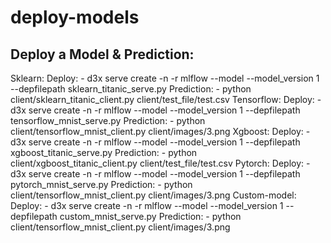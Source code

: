# deploy-models
## Deploy a Model & Prediction:
  Sklearn:
    Deploy:
      - d3x serve create -n <deployment-name> -r mlflow --model <model-name> --model_version 1 --depfilepath sklearn_titanic_serve.py
    Prediction:
      - python client/sklearn_titanic_client.py <profile-name> <deployment-name> client/test_file/test.csv
  Tensorflow:
    Deploy:
      - d3x serve create -n <deployment-name> -r mlflow --model <model-name> --model_version 1 --depfilepath tensorflow_mnist_serve.py
    Prediction:
      - python client/tensorflow_mnist_client.py <profile-name> <deployment-name> client/images/3.png
  Xgboost:
    Deploy:
      - d3x serve create -n <deployment-name> -r mlflow --model <model-name> --model_version 1 --depfilepath xgboost_titanic_serve.py
    Prediction:
      - python client/xgboost_titanic_client.py <profile-name> <deployment-name> client/test_file/test.csv
  Pytorch:
    Deploy:
      - d3x serve create -n <deployment-name> -r mlflow --model <model-name> --model_version 1 --depfilepath pytorch_mnist_serve.py
    Prediction:
      - python client/tensorflow_mnist_client.py <profile-name> <deployment-name> client/images/3.png
  Custom-model:
    Deploy:
      - d3x serve create -n <deployment-name> -r mlflow --model <model-name> --model_version 1 --depfilepath custom_mnist_serve.py
    Prediction:
      - python client/tensorflow_mnist_client.py <profile-name> <deployment-name> client/images/3.png
  
